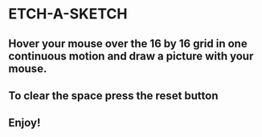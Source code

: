 # ETCH-A-SKETCH

## Hover your mouse over the 16 by 16 grid in one continuous motion and draw a picture with your mouse.

## To clear the space press the reset button

## Enjoy!
